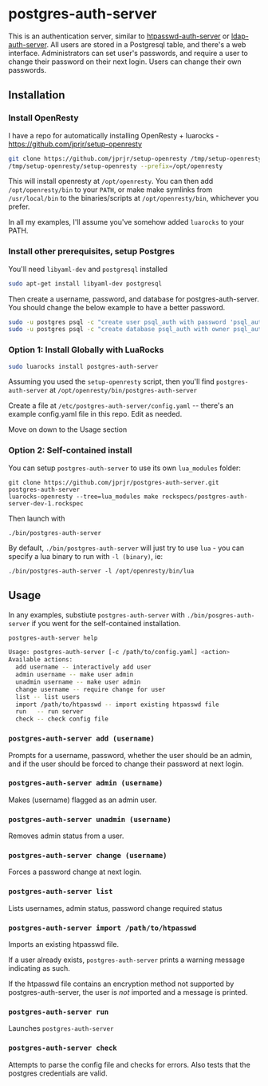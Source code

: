 # postgres-auth-server

This is an authentication server, similar to
[htpasswd-auth-server](https://github.com/jprjr/htpasswd-auth-server)
or [ldap-auth-server](https://github.com/jprjr/ldap-auth-server). All users
are stored in a Postgresql table, and there's a web interface. Administrators
can set user's passwords, and require a user to change their password on their
next login. Users can change their own passwords.

## Installation

### Install OpenResty

I have a repo for automatically installing OpenResty + luarocks -
https://github.com/jprjr/setup-openresty

```bash
git clone https://github.com/jprjr/setup-openresty /tmp/setup-openresty
/tmp/setup-openresty/setup-openresty --prefix=/opt/openresty
```

This will install openresty at `/opt/openresty`. You can then add
`/opt/openresty/bin` to your `PATH`, or make make symlinks from
`/usr/local/bin` to the binaries/scripts at `/opt/openresty/bin`, whichever
you prefer.

In all my examples, I'll assume you've somehow added `luarocks` to your PATH.

### Install other prerequisites, setup Postgres

You'll need `libyaml-dev` and `postgresql` installed

```bash
sudo apt-get install libyaml-dev postgresql
```

Then create a username, password, and database for postgres-auth-server.
You should change the below example to have a better password.

```bash
sudo -u postgres psql -c "create user psql_auth with password 'psql_auth'"
sudo -u postgres psql -c "create database psql_auth with owner psql_auth"
```

### Option 1: Install Globally with LuaRocks


```bash
sudo luarocks install postgres-auth-server
```

Assuming you used the `setup-openresty` script, then you'll
find `postgres-auth-server` at `/opt/openresty/bin/postgres-auth-server`

Create a file at `/etc/postgres-auth-server/config.yaml` -- there's an example
config.yaml file in this repo. Edit as needed.

Move on down to the Usage section

### Option 2: Self-contained install

You can setup `postgres-auth-server` to use its own `lua_modules` folder:

```
git clone https://github.com/jprjr/postgres-auth-server.git
postgres-auth-server
luarocks-openresty --tree=lua_modules make rockspecs/postgres-auth-server-dev-1.rockspec
```

Then launch with

```
./bin/postgres-auth-server
```

By default, `./bin/postgres-auth-server` will just try to use `lua` - you can
specify a lua binary to run with `-l (binary)`, ie:

`./bin/postgres-auth-server -l /opt/openresty/bin/lua`

## Usage

In any examples, substiute `postgres-auth-server` with
`./bin/posgres-auth-server` if you went for the self-contained
installation.

```bash
postgres-auth-server help

Usage: postgres-auth-server [-c /path/to/config.yaml] <action>
Available actions:
  add username -- interactively add user
  admin username -- make user admin
  unadmin username -- make user admin
  change username -- require change for user
  list -- list users
  import /path/to/htpasswd -- import existing htpasswd file
  run   -- run server
  check -- check config file
```

### `postgres-auth-server add (username)`

Prompts for a username, password, whether the user
should be an admin, and if the user should be forced
to change their password at next login.

### `postgres-auth-server admin (username)`

Makes (username) flagged as an admin user.

### `postgres-auth-server unadmin (username)`

Removes admin status from a user.

### `postgres-auth-server change (username)`

Forces a password change at next login.

### `postgres-auth-server list`

Lists usernames, admin status, password change required status

### `postgres-auth-server import /path/to/htpasswd`

Imports an existing htpasswd file.

If a user already exists, `postgres-auth-server` prints
a warning message indicating as such.

If the htpasswd file contains an encryption method
not supported by postgres-auth-server, the user is
*not* imported and a message is printed.

### `postgres-auth-server run`

Launches `postgres-auth-server`

### `postgres-auth-server check`

Attempts to parse the config file and checks for errors. Also tests
that the postgres credentials are valid.

